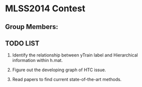 MLSS2014 Contest
========

Group Members:
----------

TODO LIST
-----------
1. Identify the relationship between yTrain label and Hierarchical information
   within h.mat.

2. Figure out the developing graph of HTC issue.

3. Read papers to find current state-of-the-art methods.
